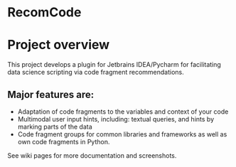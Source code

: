 # RecomCode
# Project overview
This project develops a plugin for Jetbrains IDEA/Pycharm for facilitating data science scripting via code fragment recommendations. 

## Major features are:
* Adaptation of code fragments to the variables and context of your code
* Multimodal user input hints, including: textual queries, and hints by marking parts of the data 
* Code fragment groups for common libraries and frameworks as well as own code fragments in Python.



See wiki pages for more documentation and screenshots.

